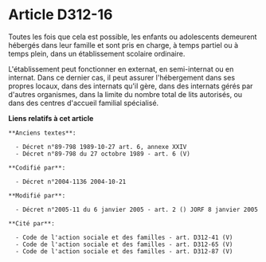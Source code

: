 # Article D312-16

Toutes les fois que cela est possible, les enfants ou adolescents demeurent hébergés dans leur famille et sont pris en
charge, à temps partiel ou à temps plein, dans un établissement scolaire ordinaire.

L'établissement peut fonctionner en externat, en semi-internat ou en internat. Dans ce dernier cas, il peut assurer
l'hébergement dans ses propres locaux, dans des internats qu'il gère, dans des internats gérés par d'autres organismes, dans
la limite du nombre total de lits autorisés, ou dans des centres d'accueil familial spécialisé.

**Liens relatifs à cet article**

	**Anciens textes**:

	  - Décret n°89-798 1989-10-27 art. 6, annexe XXIV
	  - Décret n°89-798 du 27 octobre 1989 - art. 6 (V)

	**Codifié par**:

	  - Décret n°2004-1136 2004-10-21

	**Modifié par**:

	  - Décret n°2005-11 du 6 janvier 2005 - art. 2 () JORF 8 janvier 2005

	**Cité par**:

	  - Code de l'action sociale et des familles - art. D312-41 (V)
	  - Code de l'action sociale et des familles - art. D312-65 (V)
	  - Code de l'action sociale et des familles - art. D312-87 (V)

